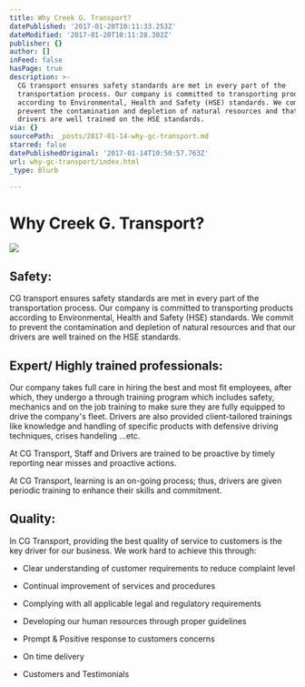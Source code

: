 ```yaml
---
title: Why Creek G. Transport?
datePublished: '2017-01-20T10:11:33.253Z'
dateModified: '2017-01-20T10:11:28.302Z'
publisher: {}
author: []
inFeed: false
hasPage: true
description: >-
  CG transport ensures safety standards are met in every part of the
  transportation process. Our company is committed to transporting products
  according to Environmental, Health and Safety (HSE) standards. We commit to
  prevent the contamination and depletion of natural resources and that our
  drivers are well trained on the HSE standards.
via: {}
sourcePath: _posts/2017-01-14-why-gc-transport.md
starred: false
datePublishedOriginal: '2017-01-14T10:50:57.763Z'
url: why-gc-transport/index.html
_type: Blurb

---
```

# Why Creek G. Transport?
![](https://the-grid-user-content.s3-us-west-2.amazonaws.com/ab8302f1-b4f9-468c-855f-ca60d2a32c30.png)

## Safety:

CG transport ensures safety standards are met in every part of the transportation process. Our company is committed to transporting products according to Environmental, Health and Safety (HSE) standards. We commit to prevent the contamination and depletion of natural resources and that our drivers are well trained on the HSE standards.

## Expert/ Highly trained professionals:

Our company takes full care in hiring the best and most fit employees, after which, they undergo a through training program which includes safety, mechanics and on the job training to make sure they are fully equipped to drive the company's fleet. Drivers are also provided client-tailored trainings like knowledge and handling of specific products with defensive driving techniques, crises handeling ...etc.

At CG Transport, Staff and Drivers are trained to be proactive by timely reporting near misses and proactive actions.

At CG Transport, learning is an on-going process; thus, drivers are given periodic training to enhance their skills and commitment.

## Quality:

In CG Transport, providing the best quality of service to customers is the key driver for our business. We work hard to achieve this through:

- Clear understanding of customer requirements to reduce complaint level

- Continual improvement of services and procedures

- Complying with all applicable legal and regulatory requirements

- Developing our human resources through proper guidelines

- Prompt & Positive response to customers concerns

- On time delivery

- Customers and Testimonials